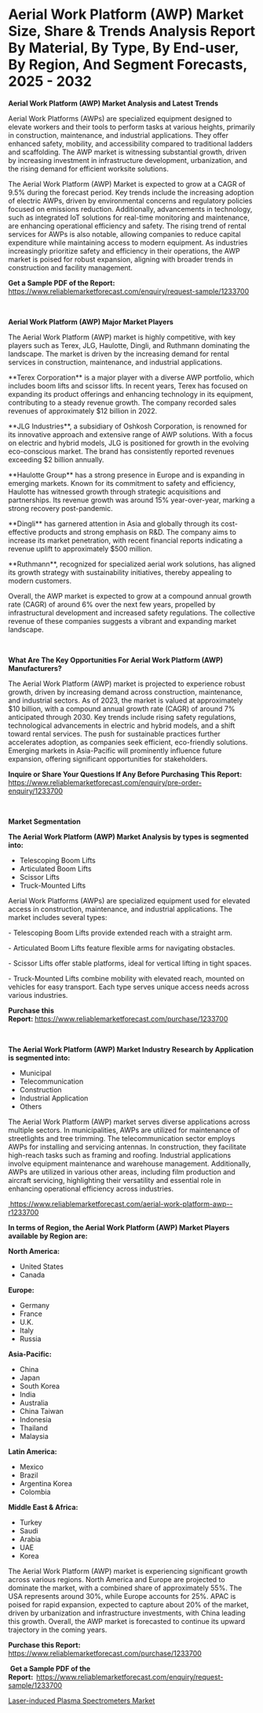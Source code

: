 <p><h1>Aerial Work Platform (AWP) Market Size, Share & Trends Analysis Report By Material, By Type, By End-user, By Region, And Segment Forecasts, 2025 - 2032</h1></p><p><strong>Aerial Work Platform (AWP) Market Analysis and Latest Trends</strong></p>
<p><p>Aerial Work Platforms (AWPs) are specialized equipment designed to elevate workers and their tools to perform tasks at various heights, primarily in construction, maintenance, and industrial applications. They offer enhanced safety, mobility, and accessibility compared to traditional ladders and scaffolding. The AWP market is witnessing substantial growth, driven by increasing investment in infrastructure development, urbanization, and the rising demand for efficient worksite solutions.</p><p>The Aerial Work Platform (AWP) Market is expected to grow at a CAGR of 9.5% during the forecast period. Key trends include the increasing adoption of electric AWPs, driven by environmental concerns and regulatory policies focused on emissions reduction. Additionally, advancements in technology, such as integrated IoT solutions for real-time monitoring and maintenance, are enhancing operational efficiency and safety. The rising trend of rental services for AWPs is also notable, allowing companies to reduce capital expenditure while maintaining access to modern equipment. As industries increasingly prioritize safety and efficiency in their operations, the AWP market is poised for robust expansion, aligning with broader trends in construction and facility management.</p></p>
<p><strong>Get a Sample PDF of the Report:&nbsp;</strong> <a href="https://www.reliablemarketforecast.com/enquiry/request-sample/1233700?utm_campaign=3505&utm_medium=2&utm_source=Github&utm_content=ia&utm_term=11042025&utm_id=aerial-work-platform-awp">https://www.reliablemarketforecast.com/enquiry/request-sample/1233700</a></p>
<p>&nbsp;</p>
<p><strong>Aerial Work Platform (AWP) Major Market Players</strong></p>
<p><p>The Aerial Work Platform (AWP) market is highly competitive, with key players such as Terex, JLG, Haulotte, Dingli, and Ruthmann dominating the landscape. The market is driven by the increasing demand for rental services in construction, maintenance, and industrial applications.</p><p>**Terex Corporation** is a major player with a diverse AWP portfolio, which includes boom lifts and scissor lifts. In recent years, Terex has focused on expanding its product offerings and enhancing technology in its equipment, contributing to a steady revenue growth. The company recorded sales revenues of approximately $12 billion in 2022.</p><p>**JLG Industries**, a subsidiary of Oshkosh Corporation, is renowned for its innovative approach and extensive range of AWP solutions. With a focus on electric and hybrid models, JLG is positioned for growth in the evolving eco-conscious market. The brand has consistently reported revenues exceeding $2 billion annually.</p><p>**Haulotte Group** has a strong presence in Europe and is expanding in emerging markets. Known for its commitment to safety and efficiency, Haulotte has witnessed growth through strategic acquisitions and partnerships. Its revenue growth was around 15% year-over-year, marking a strong recovery post-pandemic.</p><p>**Dingli** has garnered attention in Asia and globally through its cost-effective products and strong emphasis on R&D. The company aims to increase its market penetration, with recent financial reports indicating a revenue uplift to approximately $500 million.</p><p>**Ruthmann**, recognized for specialized aerial work solutions, has aligned its growth strategy with sustainability initiatives, thereby appealing to modern customers.</p><p>Overall, the AWP market is expected to grow at a compound annual growth rate (CAGR) of around 6% over the next few years, propelled by infrastructural development and increased safety regulations. The collective revenue of these companies suggests a vibrant and expanding market landscape.</p></p>
<p>&nbsp;</p>
<p><strong>What Are The Key Opportunities For Aerial Work Platform (AWP) Manufacturers?</strong></p>
<p><p>The Aerial Work Platform (AWP) market is projected to experience robust growth, driven by increasing demand across construction, maintenance, and industrial sectors. As of 2023, the market is valued at approximately $10 billion, with a compound annual growth rate (CAGR) of around 7% anticipated through 2030. Key trends include rising safety regulations, technological advancements in electric and hybrid models, and a shift toward rental services. The push for sustainable practices further accelerates adoption, as companies seek efficient, eco-friendly solutions. Emerging markets in Asia-Pacific will prominently influence future expansion, offering significant opportunities for stakeholders.</p></p>
<p><strong>Inquire or Share Your Questions If Any Before Purchasing This Report:</strong> <a href="https://www.reliablemarketforecast.com/enquiry/pre-order-enquiry/1233700?utm_campaign=3505&utm_medium=2&utm_source=Github&utm_content=ia&utm_term=11042025&utm_id=aerial-work-platform-awp">https://www.reliablemarketforecast.com/enquiry/pre-order-enquiry/1233700</a></p>
<p>&nbsp;</p>
<p><strong>Market Segmentation</strong></p>
<p><strong>The Aerial Work Platform (AWP) Market Analysis by types is segmented into:</strong></p>
<p><ul><li>Telescoping Boom Lifts</li><li>Articulated Boom Lifts</li><li>Scissor Lifts</li><li>Truck-Mounted Lifts</li></ul></p>
<p><p>Aerial Work Platforms (AWPs) are specialized equipment used for elevated access in construction, maintenance, and industrial applications. The market includes several types: </p><p>- Telescoping Boom Lifts provide extended reach with a straight arm.</p><p>- Articulated Boom Lifts feature flexible arms for navigating obstacles.</p><p>- Scissor Lifts offer stable platforms, ideal for vertical lifting in tight spaces.</p><p>- Truck-Mounted Lifts combine mobility with elevated reach, mounted on vehicles for easy transport. Each type serves unique access needs across various industries.</p></p>
<p><strong>Purchase this Report:&nbsp;</strong><a href="https://www.reliablemarketforecast.com/purchase/1233700?utm_campaign=3505&utm_medium=2&utm_source=Github&utm_content=ia&utm_term=11042025&utm_id=aerial-work-platform-awp">https://www.reliablemarketforecast.com/purchase/1233700</a></p>
<p>&nbsp;</p>
<p><strong>The Aerial Work Platform (AWP) Market Industry Research by Application is segmented into:</strong></p>
<p><ul><li>Municipal</li><li>Telecommunication</li><li>Construction</li><li>Industrial Application</li><li>Others</li></ul></p>
<p><p>The Aerial Work Platform (AWP) market serves diverse applications across multiple sectors. In municipalities, AWPs are utilized for maintenance of streetlights and tree trimming. The telecommunication sector employs AWPs for installing and servicing antennas. In construction, they facilitate high-reach tasks such as framing and roofing. Industrial applications involve equipment maintenance and warehouse management. Additionally, AWPs are utilized in various other areas, including film production and aircraft servicing, highlighting their versatility and essential role in enhancing operational efficiency across industries.</p></p>
<p><a href="https://www.reliablemarketforecast.com/aerial-work-platform-awp--r1233700?utm_campaign=3505&utm_medium=2&utm_source=Github&utm_content=ia&utm_term=11042025&utm_id=aerial-work-platform-awp">&nbsp;https://www.reliablemarketforecast.com/aerial-work-platform-awp--r1233700</a></p>
<p><strong>In terms of Region, the Aerial Work Platform (AWP) Market Players available by Region are:</strong></p>
<p>
    <p> <strong> North America: </strong>
        <ul>
            <li>United States</li>
            <li>Canada</li>
        </ul>
        </p> 
    <p> <strong> Europe: </strong>
        <ul>
            <li>Germany</li>
            <li>France</li>
            <li>U.K.</li>
            <li>Italy</li>
            <li>Russia</li>
        </ul>
        </p> 
    <p> <strong> Asia-Pacific: </strong>
        <ul>
            <li>China</li>
            <li>Japan</li>
            <li>South Korea</li>
            <li>India</li>
            <li>Australia</li>
            <li>China Taiwan</li>
            <li>Indonesia</li>
            <li>Thailand</li>
            <li>Malaysia</li>
        </ul>
        </p> 
    <p> <strong> Latin America: </strong>
        <ul>
            <li>Mexico</li>
            <li>Brazil</li>
            <li>Argentina Korea</li>
            <li>Colombia</li>
        </ul>
        </p> 
    <p> <strong> Middle East & Africa: </strong>
        <ul>
            <li>Turkey</li>
            <li>Saudi</li>
            <li>Arabia</li>
            <li>UAE</li>
            <li>Korea</li>
        </ul>
    </p>
    </p>
<p><p>The Aerial Work Platform (AWP) market is experiencing significant growth across various regions. North America and Europe are projected to dominate the market, with a combined share of approximately 55%. The USA represents around 30%, while Europe accounts for 25%. APAC is poised for rapid expansion, expected to capture about 20% of the market, driven by urbanization and infrastructure investments, with China leading this growth. Overall, the AWP market is forecasted to continue its upward trajectory in the coming years.</p></p>
<p><strong>Purchase this Report: </strong><a href="https://www.reliablemarketforecast.com/purchase/1233700?utm_campaign=3505&utm_medium=2&utm_source=Github&utm_content=ia&utm_term=11042025&utm_id=aerial-work-platform-awp">https://www.reliablemarketforecast.com/purchase/1233700</a></p>
<p>&nbsp;<strong>Get a Sample PDF of the Report:&nbsp;&nbsp;</strong><a href="https://www.reliablemarketforecast.com/enquiry/request-sample/1233700?utm_campaign=3505&utm_medium=2&utm_source=Github&utm_content=ia&utm_term=11042025&utm_id=aerial-work-platform-awp">https://www.reliablemarketforecast.com/enquiry/request-sample/1233700</a></p>
<p><strong></strong></p>
<p><p><a href="https://github.com/hamremunazm4/Market-Research-Report-List-1/blob/main/laser-induced-plasma-spectrometers-market.md?utm_campaign=3505&utm_medium=2&utm_source=Github&utm_content=ia&utm_term=11042025&utm_id=aerial-work-platform-awp">Laser-induced Plasma Spectrometers Market</a></p></p>